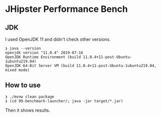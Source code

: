 # JHipster Performance Bench

## JDK

I used OpenJDK 11 and didn't check other versions.

```
❯ java --version
openjdk version "11.0.4" 2019-07-16
OpenJDK Runtime Environment (build 11.0.4+11-post-Ubuntu-1ubuntu219.04)
OpenJDK 64-Bit Server VM (build 11.0.4+11-post-Ubuntu-1ubuntu219.04, mixed mode)
```

## How to use

```
❯ ./mvnw clean package
❯ (cd 99-benchmark-launcher/; java -jar target/*.jar)
```

Then it shows results.
